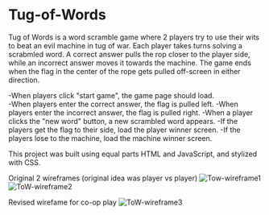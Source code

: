 # Tug-of-Words
Tug of Words is a word scramble game where 2 players try to use their wits to beat an evil machine in tug of war. Each player takes turns solving a scrabmled word. A correct answer pulls the rop closer to the player side, while an incorrect answer moves it towards the machine. The game ends when the flag in the center of the rope gets pulled off-screen in either direction.

-When players click "start game", the game page should load.<br>
-When players enter the correct answer, the flag is pulled left.
-When players enter the incorrect answer, the flag is pulled right.
-When a player clicks the "new word" button, a new scrambled word appears.
-If the players get the flag to their side, load the player winner screen.
-If the players lose to the machine, load the machine winner screen.

This project was built using equal parts HTML and JavaScript, and stylized with CSS.

Original 2 wireframes (original idea was player vs player)
![Tow-wireframe1](https://user-images.githubusercontent.com/105689542/180606708-733695f9-0f37-45e6-823a-ddc264afa66c.jpg)
![ToW-wireframe2](https://user-images.githubusercontent.com/105689542/180606717-f14468c9-bf1c-41a7-a891-0073dbec10f0.jpg)



Revised wirefame for co-op play
![ToW-wireframe3](https://user-images.githubusercontent.com/105689542/180606588-d795ca84-7a74-438e-996b-423ef14aa59c.jpg)
